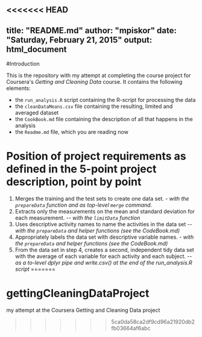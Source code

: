 <<<<<<< HEAD
---
title: "README.md"
author: "mpiskor"
date: "Saturday, February 21, 2015"
output: html_document
---

#Introduction

This is the repository with my attempt at completing the course project for Coursera's *Getting and Cleaning Data* course. It contains the following elements:

* the `run_analysis.R` script containing the R-script for processing the data
* the `cleanDataMeans.csv` file containing the resulting, limited and averaged dataset
* the `CookBook.md` file containing the description of all that happens in the analysis
* the `Readme.md` file, which you are reading now

# Position of project requirements as defined in the 5-point project description, point by point

1. Merges the training and the test sets to create one data set. - *with the `prepareData` function and as top-level `merge` command.*
2. Extracts only the measurements on the mean and standard deviation for each measurement. -- *with the `limitData` function*
3. Uses descriptive activity names to name the activities in the data set -- *with the `prepareData` and helper functions (see the CodeBook.md)*
4. Appropriately labels the data set with descriptive variable names. - *with the `prepareData` and helper functions (see the CodeBook.md)*
5. From the data set in step 4, creates a second, independent tidy data set with the average of each variable for each activity and each subject. -- *as a to-level dplyr pipe and write.csv() at the end of the run_analysis.R script*
=======
# gettingCleaningDataProject
my attempt at the Coursera Getting and Cleaning Data project
>>>>>>> 5ca0da58ca2df9cd96a21920db2fb03664af6abc
